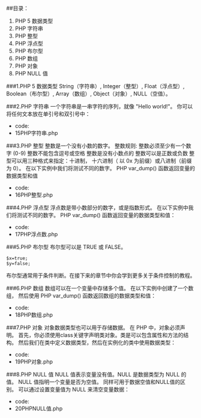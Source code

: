 
##目录：
1. PHP 5 数据类型
2. PHP 字符串
3. PHP 整型
4. PHP 浮点型
5. PHP 布尔型
6. PHP 数组
7. PHP 对象
8. PHP NULL 值

###1.PHP 5 数据类型
String（字符串）, Integer（整型）, Float（浮点型）, Boolean（布尔型）, Array（数组）, Object（对象）, NULL（空值）。

###2.PHP 字符串
一个字符串是一串字符的序列，就像 "Hello world!"。
你可以将任何文本放在单引号和双引号中：
* code:
* 15PHP字符串.php

###3.PHP 整型
整数是一个没有小数的数字。
整数规则:
整数必须至少有一个数字 (0-9)
整数不能包含逗号或空格
整数是没有小数点的
整数可以是正数或负数
整型可以用三种格式来指定：十进制， 十六进制（ 以 0x 为前缀）或八进制（前缀为 0）。
在以下实例中我们将测试不同的数字。 PHP var_dump() 函数返回变量的数据类型和值
* code:
* 16PHP整型.php

###4.PHP 浮点型
浮点数是带小数部分的数字，或是指数形式。
在以下实例中我们将测试不同的数字。 PHP var_dump() 函数返回变量的数据类型和值：
* code:
* 17PHP浮点数.php

###5.PHP 布尔型
布尔型可以是 TRUE 或 FALSE。<br>
```
$x=true;
$y=false;
```
布尔型通常用于条件判断。在接下来的章节中你会学到更多关于条件控制的教程。

###6.PHP 数组
数组可以在一个变量中存储多个值。
在以下实例中创建了一个数组， 然后使用 PHP var_dump() 函数返回数组的数据类型和值：
* code:
* 18PHP数组.php

###7.PHP 对象
对象数据类型也可以用于存储数据。
在 PHP 中，对象必须声明。
首先，你必须使用class关键字声明类对象。类是可以包含属性和方法的结构。
然后我们在类中定义数据类型，然后在实例化的类中使用数据类型：
* code:
* 19PHP对象.php

###8.PHP NULL 值
NULL 值表示变量没有值。NULL 是数据类型为 NULL 的值。
NULL 值指明一个变量是否为空值。 同样可用于数据空值和NULL值的区别。
可以通过设置变量值为 NULL 来清空变量数据：
* code:
* 20PHPNULL值.php


